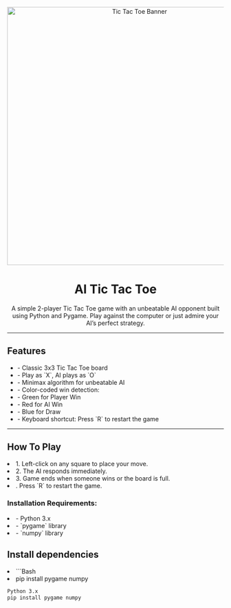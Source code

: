 <!-- Banner image (optional) -->
<p align="center">
  <img src="https://your-image-url.com/banner.png" alt="Tic Tac Toe Banner" width="600"/>
</p>

<h1 align="center"> AI Tic Tac Toe </h1>

<p align="center">
A simple 2-player Tic Tac Toe game with an unbeatable AI opponent built using Python and Pygame. Play against the computer or just admire your AI’s perfect strategy.
</p>

---

<h2> Features</h2>

<ul>
  <li>- Classic 3x3 Tic Tac Toe board</li>
  <li>- Play as `X`, AI plays as `O`</li>
  <li>- Minimax algorithm for unbeatable AI</li>
  <li>- Color-coded win detection:</li>
  <li>-  Green for Player Win</li>
  <li>  -  Red for AI Win</li>
  <li> -  Blue for Draw</li>
  <li>- Keyboard shortcut: Press `R` to restart the game</li>
</ul>

---

<h2>How To Play</h2>
<li>1. Left-click on any square to place your move.</li>
<li>2. The AI responds immediately.</li>
<li>3. Game ends when someone wins or the board is full.</li>
<li>. Press `R` to restart the game.</li>


<h3> Installation Requirements:</h3>
<li>- Python 3.x</li>
<li>- `pygame` library</li>
<li>- `numpy` library</li>

<h2> Install dependencies</h2>
<li>```Bash</li>
<li>pip install pygame numpy</li>

```bash
Python 3.x
pip install pygame numpy
